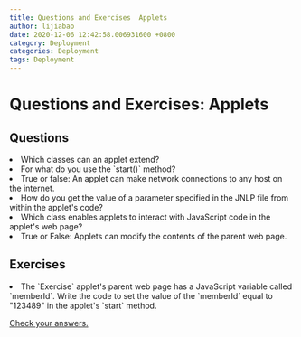 ```yaml
---
title: Questions and Exercises  Applets
author: lijiabao
date: 2020-12-06 12:42:58.006931600 +0800
category: Deployment
categories: Deployment
tags: Deployment
---
```


# Questions and Exercises: Applets

## Questions

<li>
Which classes can an applet extend?
</li>
<li>
For what do you use the `start()` method?
</li>
<li>
True or false: An applet can make network connections to any host on the internet.
</li>
<li>
How do you get the value of a parameter specified in the JNLP file from within the applet's code?
</li>
<li>
Which class enables applets to interact with JavaScript code in the applet's web page?
</li>
<li>
True or False: Applets can modify the contents of the parent web page.
</li>

## Exercises

<li>
The `Exercise` applet's parent web page has a JavaScript variable called `memberId`. Write the code to set the value of the `memberId` equal to "123489" in the applet's `start` method.
</li>


[Check your answers.](answers.html)
